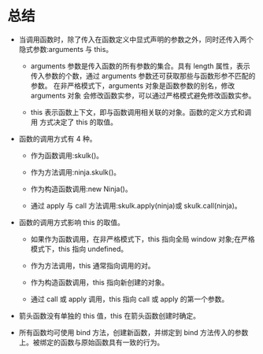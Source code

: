 # 总结

* 当调用函数时，除了传入在函数定义中显式声明的参数之外，同时还传入两个隐式参数:arguments 与 this。

  * arguments 参数是传入函数的所有参数的集合。具有 length 属性，表示传入参数的个数，通过 arguments 参数还可获取那些与函数形参不匹配的参数。 在非严格模式下，arguments 对象是函数参数的别名，修改 arguments 对象 会修改函数实参，可以通过严格模式避免修改函数实参。 

  * this 表示函数上下文，即与函数调用相关联的对象。函数的定义方式和调用 方式决定了 this 的取值。 

* 函数的调用方式有 4 种。 

  * 作为函数调用:skulk()。 

  * 作为方法调用:ninja.skulk()。 

  * 作为构造函数调用:new Ninja()。 

  * 通过 apply 与 call 方法调用:skulk.apply(ninja)或 skulk.call(ninja)。 


* 函数的调用方式影响 this 的取值。 

  * 如果作为函数调用，在非严格模式下，this 指向全局 window 对象;在严格 模式下，this 指向 undefined。 

  * 作为方法调用，this 通常指向调用的对。 
  * 作为构造函数调用，this 指向新创建的对象。 
  * 通过 call 或 apply 调用，this 指向 call 或 apply 的第一个参数。 

* 箭头函数没有单独的 this 值，this 在箭头函数创建时确定。
* 所有函数均可使用 bind 方法，创建新函数，并绑定到 bind 方法传入的参数上。被绑定的函数与原始函数具有一致的行为。
